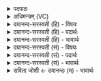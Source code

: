 <details><summary>पदपाठः</summary>

अद॑ब्धेभिः। स॒वित॒रिति॑ सवितः। पा॒युभि॒रिति॑ पा॒युभिः॑। त्वम्। शि॒वेभिः॑। अ॒द्य। परि॑। पा॒हि॒। नः॒। गयम्। हिर॑ण्यजिह्व इति॒ हिर॑ण्यऽजिह्वः। सु॒विताय॑। नव्य॑से। र॒क्ष॒। माकिः॑ नः॒। अ॒घशं॑सः। ई॒श॒त॒। ६९।
</details>

<details><summary>अधिमन्त्रम् (VC)</summary>

- सविता देवता
- भरद्वाज ऋषिः
- निचृज्जगती
- निषादः
</details>

<details><summary>दयानन्द-सरस्वती (हि) - विषयः</summary>

फिर उसी विषय को अगले मन्त्र में कहा है ॥
</details>

<details><summary>दयानन्द-सरस्वती (हि) - पदार्थः</summary>

पदार्थान्वयभाषाः -  हे (सवितः) अनेक पदार्थों के उत्पादक तेजस्वि विद्वन् राजन् ! (त्वम्) आप (अदब्धेभिः) अहिंसित (शिवेभिः) कल्याणकारी (पायुभिः) रक्षाओं से (अद्य) आज (नः) हमारे (गयम्) प्रशंसा के योग्य सन्तान, धन और घर की (परि, पाहि) सब ओर से रक्षा कीजिये (हिरण्यजिह्वः) सबके हित में रमण करने योग्य वाणीवाले हुए आप (नव्यसे) अत्यन्त नवीन (सुविताय) ऐश्वर्य के लिये (नः) हमारी (रक्ष) रक्षा कीजिये, जिससे (अघशंसः) पाप की प्रशंसा करनेवाला दुष्ट चोर हम पर (माकिः) न (ईशत्) समर्थ होवे ॥६९ ॥
</details>

<details><summary>दयानन्द-सरस्वती (हि) - भावार्थः</summary>

भावार्थभाषाः -  प्रजाजनों को राजपुरुषों से ऐसा सम्बोधन करना चाहिये कि तुम लोग हमारे सन्तान, धन, घर और पदार्थों की रक्षा से नवीन ऐश्वर्य को प्राप्त करा के हमको पीड़ा देने हारे दुष्टों से दूर रक्खो ॥६९ ॥
</details>

<details><summary>दयानन्द-सरस्वती (सं) - विषयः</summary>

पुनस्तमेव विषयमाह ॥
</details>

<details><summary>दयानन्द-सरस्वती (सं) - पदार्थः</summary>

पदार्थान्वयभाषाः -  हे सवितस्वमदब्धेभिः शिवेभिः पायुभिरद्य नो गयं परिपाहि, हिरण्यजिह्वः सन् नव्यसे सुविताय नो रक्ष, यतोऽघशंसो नो माकिरीशत ॥६९ ॥
</details>

<details><summary>दयानन्द-सरस्वती (सं) - भावार्थः</summary>

भावार्थभाषाः -  प्रजाजनै राजपुरुषा एवं सम्बोधनीया यूयमस्माकमपत्यधनगृहादीनां पदार्थानां रक्षणेन नवीनं नवीनमैश्वर्यं प्रापय्यास्मभ्यं पीडाप्रदान् दूरे रक्षत ॥६९ ॥
</details>

<details><summary>सविता जोशी ← दयानन्दः (म) - भावार्थः</summary>

भावार्थभाषाः -  प्रजेने राजपुरुषांकडून अशी अपेक्षा करावी की, राजपुरुषांनी संतान, धन, घर वगैरे पदार्थांचे रक्षण करून नवनवीन प्रकारचे ऐश्वर्य प्राप्त करावे व प्रजेला त्रास देणाऱ्या दुष्टांना दूर करावे.
</details>